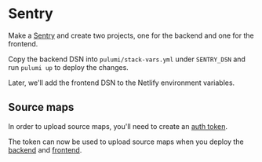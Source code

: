 # Sentry

Make a [Sentry](https://sentry.io/) and create two projects, one for the backend and one for the frontend.

Copy the backend DSN into `pulumi/stack-vars.yml` under `SENTRY_DSN` and run `pulumi up` to deploy the changes.

Later, we'll add the frontend DSN to the Netlify environment variables.

## Source maps

In order to upload source maps, you'll need to create an [auth token](https://docs.sentry.io/account/auth-tokens/).

The token can now be used to upload source maps when you deploy the [backend](../../../deployment/backend.md) and [frontend](../../../deployment/frontend.md).

